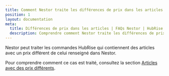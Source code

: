 ```yaml
---
title: Comment Nestor traite les différences de prix dans les articles ?
position: 1
layout: documentation
meta:
  title: Différences de prix dans les articles | FAQs Nestor | HubRise
  description: Comprendre comment Nestor traite les différences de prix dans les commandes HubRise.
---
```


Nestor peut traiter les commandes HubRise qui contiennent des articles avec un prix différent de celui renseigné dans Nestor.

Pour comprendre comment ce cas est traité, consultez la section [Articles avec des prix différents](/apps/nestor/commandes#articles-avec-des-prix-diff-rents).
